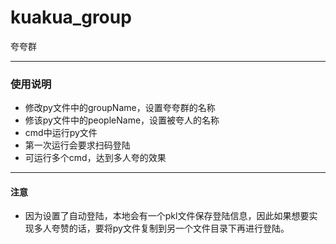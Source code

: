 # kuakua_group
夸夸群
*** 
### 使用说明
* 修改py文件中的groupName，设置夸夸群的名称
* 修该py文件中的peopleName，设置被夸人的名称
* cmd中运行py文件
* 第一次运行会要求扫码登陆
* 可运行多个cmd，达到多人夸的效果
***
#### 注意
* 因为设置了自动登陆，本地会有一个pkl文件保存登陆信息，因此如果想要实现多人夸赞的话，要将py文件复制到另一个文件目录下再进行登陆。
